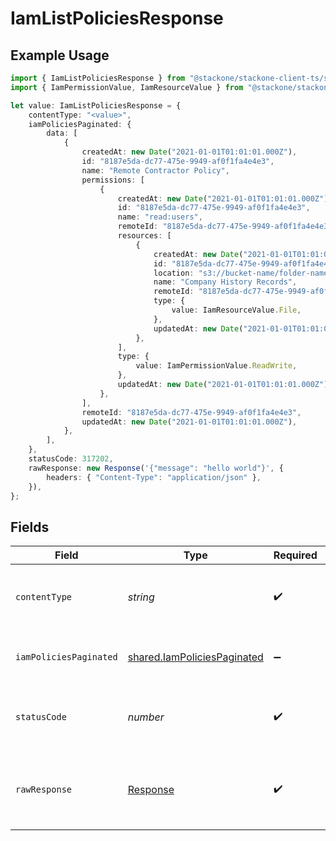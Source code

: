 # IamListPoliciesResponse

## Example Usage

```typescript
import { IamListPoliciesResponse } from "@stackone/stackone-client-ts/sdk/models/operations";
import { IamPermissionValue, IamResourceValue } from "@stackone/stackone-client-ts/sdk/models/shared";

let value: IamListPoliciesResponse = {
    contentType: "<value>",
    iamPoliciesPaginated: {
        data: [
            {
                createdAt: new Date("2021-01-01T01:01:01.000Z"),
                id: "8187e5da-dc77-475e-9949-af0f1fa4e4e3",
                name: "Remote Contractor Policy",
                permissions: [
                    {
                        createdAt: new Date("2021-01-01T01:01:01.000Z"),
                        id: "8187e5da-dc77-475e-9949-af0f1fa4e4e3",
                        name: "read:users",
                        remoteId: "8187e5da-dc77-475e-9949-af0f1fa4e4e3",
                        resources: [
                            {
                                createdAt: new Date("2021-01-01T01:01:01.000Z"),
                                id: "8187e5da-dc77-475e-9949-af0f1fa4e4e3",
                                location: "s3://bucket-name/folder-name",
                                name: "Company History Records",
                                remoteId: "8187e5da-dc77-475e-9949-af0f1fa4e4e3",
                                type: {
                                    value: IamResourceValue.File,
                                },
                                updatedAt: new Date("2021-01-01T01:01:01.000Z"),
                            },
                        ],
                        type: {
                            value: IamPermissionValue.ReadWrite,
                        },
                        updatedAt: new Date("2021-01-01T01:01:01.000Z"),
                    },
                ],
                remoteId: "8187e5da-dc77-475e-9949-af0f1fa4e4e3",
                updatedAt: new Date("2021-01-01T01:01:01.000Z"),
            },
        ],
    },
    statusCode: 317202,
    rawResponse: new Response('{"message": "hello world"}', {
        headers: { "Content-Type": "application/json" },
    }),
};
```

## Fields

| Field                                                                             | Type                                                                              | Required                                                                          | Description                                                                       |
| --------------------------------------------------------------------------------- | --------------------------------------------------------------------------------- | --------------------------------------------------------------------------------- | --------------------------------------------------------------------------------- |
| `contentType`                                                                     | *string*                                                                          | :heavy_check_mark:                                                                | HTTP response content type for this operation                                     |
| `iamPoliciesPaginated`                                                            | [shared.IamPoliciesPaginated](../../../sdk/models/shared/iampoliciespaginated.md) | :heavy_minus_sign:                                                                | The list of policies was retrieved.                                               |
| `statusCode`                                                                      | *number*                                                                          | :heavy_check_mark:                                                                | HTTP response status code for this operation                                      |
| `rawResponse`                                                                     | [Response](https://developer.mozilla.org/en-US/docs/Web/API/Response)             | :heavy_check_mark:                                                                | Raw HTTP response; suitable for custom response parsing                           |